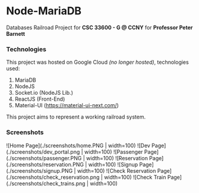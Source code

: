 # Node-MariaDB
Databases Railroad Project for **CSC 33600 - G @ CCNY** for **Professor Peter Barnett**

### Technologies

This project was hosted on Google Cloud *(no longer hosted)*, technologies used:
1. MariaDB 
2. NodeJS
3. Socket.io (NodeJS Lib.)
4. ReactJS (Front-End)
5. Material-UI (https://material-ui-next.com/)

This project aims to represent a working railroad system.

### Screenshots
![Home Page](./screenshots/home.PNG | width=100)
![Dev Page](./screenshots/dev_portal.png | width=100)
![Passenger Page](./screenshots/passenger.PNG | width=100)
![Reservation Page](./screenshots/reservation.PNG | width=100)
![Signup Page](./screenshots/signup.PNG | width=100)
![Check Reservation Page](./screenshots/check_reservation.png | width=100)
![Check Train Page](./screenshots/check_trains.png | width=100)
